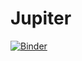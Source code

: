 # Jupiter
[![Binder](https://mybinder.org/badge_logo.svg)](https://mybinder.org/v2/gh/Diegokernel/Jupiter.git/master)
